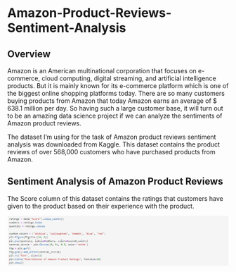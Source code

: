# Amazon-Product-Reviews-Sentiment-Analysis

## Overview

Amazon is an American multinational corporation that focuses on e-commerce, cloud computing, digital streaming, and artificial intelligence products. But it is mainly known for its e-commerce platform which is one of the biggest online shopping platforms today. There are so many customers buying products from Amazon that today Amazon earns an average of $ 638.1 million per day. So having such a large customer base, it will turn out to be an amazing data science project if we can analyze the sentiments of Amazon product reviews.

The dataset I’m using for the task of Amazon product reviews sentiment analysis was downloaded from Kaggle. This dataset contains the product reviews of over 568,000 customers who have purchased products from Amazon.

## Sentiment Analysis of Amazon Product Reviews

The Score column of this dataset contains the ratings that customers have given to the product based on their experience with the product.

![Sentiment-code](resources/sentiment-code.png)
